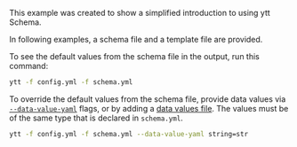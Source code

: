 This example was created to show a simplified introduction to using ytt Schema.

In following examples, a schema file and a template file are provided. 

To see the default values from the schema file in the output, run this command:
```bash
ytt -f config.yml -f schema.yml
```

To override the default values from the schema file, provide data values via [`--data-value-yaml`](https://carvel.dev/ytt/docs/latest/ytt-data-values/#overriding-data-values-via-command-line-flags) flags, or by adding a [data values file](https://carvel.dev/ytt/docs/latest/ytt-data-values/#declaring-and-using-data-values). The values must be of the same type that is declared in `schema.yml`. 
```bash
ytt -f config.yml -f schema.yml --data-value-yaml string=str
```